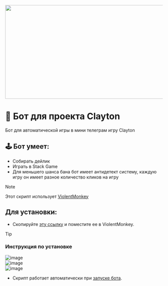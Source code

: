<p align="center"><img src="https://github.com/user-attachments/assets/ef563ba4-6a94-45c3-8b9c-bbd4f5843458" width="600" height="300" /></p>

# 🎈 Бот для проекта Clayton
Бот для автоматической игры в мини телеграм игру Clayton
## 🕹 Бот умеет:
- Собирать дейлик
- Играть в Stack Game
- Для меньшего шанса бана бот имеет антидетект систему, каждую игру он имеет разное количество кликов на игру

> [!NOTE]
> Этот скрипт использует [ViolentMonkey](https://violentmonkey.github.io)

## Для установки:
- Скопируйте [эту ссылку](https://github.com/xorascs/Clayton/raw/main/clayton.js) и поместите ее в ViolentMonkey.

> [!TIP]
> ### Инструкция по установке
> ![image](https://github.com/user-attachments/assets/2bffeb82-fbab-443f-89c9-f05a0a85254f) <br>
> ![image](https://github.com/user-attachments/assets/dee22e1d-45f8-40c0-ac82-77bfd8d2abb9) <br>
> ![image](https://github.com/user-attachments/assets/4e5bd0e6-4f5c-4572-95c6-45a644a17711) <br>

- Скрипт работает автоматически при [запуске бота](t.me/claytoncoinbot/game?startapp=498224441).

